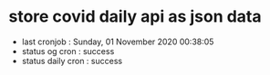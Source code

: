# store covid daily api as json data

- last cronjob : Sunday, 01 November 2020 00:38:05
- status og cron : success
- status daily cron : success
      
      